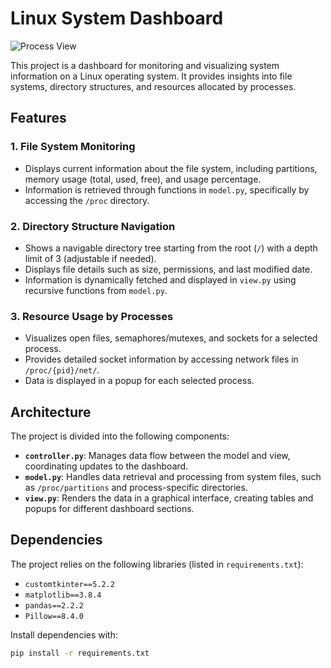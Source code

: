 # Linux System Dashboard

![Process View](https://github.com/user-attachments/assets/e26dd466-01b9-488c-91ff-fea3fdcea3b8)


This project is a dashboard for monitoring and visualizing system information on a Linux operating system. It provides insights into file systems, directory structures, and resources allocated by processes.

## Features

### 1. File System Monitoring
- Displays current information about the file system, including partitions, memory usage (total, used, free), and usage percentage.
- Information is retrieved through functions in `model.py`, specifically by accessing the `/proc` directory.

### 2. Directory Structure Navigation
- Shows a navigable directory tree starting from the root (`/`) with a depth limit of 3 (adjustable if needed).
- Displays file details such as size, permissions, and last modified date.
- Information is dynamically fetched and displayed in `view.py` using recursive functions from `model.py`.

### 3. Resource Usage by Processes
- Visualizes open files, semaphores/mutexes, and sockets for a selected process.
- Provides detailed socket information by accessing network files in `/proc/{pid}/net/`.
- Data is displayed in a popup for each selected process.

## Architecture

The project is divided into the following components:

- **`controller.py`**: Manages data flow between the model and view, coordinating updates to the dashboard.
- **`model.py`**: Handles data retrieval and processing from system files, such as `/proc/partitions` and process-specific directories.
- **`view.py`**: Renders the data in a graphical interface, creating tables and popups for different dashboard sections.

## Dependencies

The project relies on the following libraries (listed in `requirements.txt`):
- `customtkinter==5.2.2`
- `matplotlib==3.8.4`
- `pandas==2.2.2`
- `Pillow==8.4.0`

Install dependencies with:
```bash
pip install -r requirements.txt
